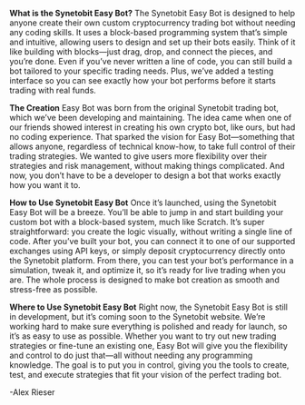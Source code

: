 **What is the Synetobit Easy Bot?**
The Synetobit Easy Bot is designed to help anyone create their own custom cryptocurrency trading bot without needing any coding skills. It uses a block-based programming system that’s simple and intuitive, allowing users to design and set up their bots easily. Think of it like building with blocks—just drag, drop, and connect the pieces, and you’re done. Even if you’ve never written a line of code, you can still build a bot tailored to your specific trading needs. Plus, we’ve added a testing interface so you can see exactly how your bot performs before it starts trading with real funds.

  

**The Creation**
Easy Bot was born from the original Synetobit trading bot, which we’ve been developing and maintaining. The idea came when one of our friends showed interest in creating his own crypto bot, like ours, but had no coding experience. That sparked the vision for Easy Bot—something that allows anyone, regardless of technical know-how, to take full control of their trading strategies. We wanted to give users more flexibility over their strategies and risk management, without making things complicated. And now, you don’t have to be a developer to design a bot that works exactly how you want it to.

  

**How to Use Synetobit Easy Bot**
Once it’s launched, using the Synetobit Easy Bot will be a breeze. You’ll be able to jump in and start building your custom bot with a block-based system, much like Scratch. It’s super straightforward: you create the logic visually, without writing a single line of code. After you’ve built your bot, you can connect it to one of our supported exchanges using API keys, or simply deposit cryptocurrency directly onto the Synetobit platform. From there, you can test your bot’s performance in a simulation, tweak it, and optimize it, so it’s ready for live trading when you are. The whole process is designed to make bot creation as smooth and stress-free as possible.

  

**Where to Use Synetobit Easy Bot**
Right now, the Synetobit Easy Bot is still in development, but it’s coming soon to the Synetobit website. We’re working hard to make sure everything is polished and ready for launch, so it’s as easy to use as possible. Whether you want to try out new trading strategies or fine-tune an existing one, Easy Bot will give you the flexibility and control to do just that—all without needing any programming knowledge. The goal is to put you in control, giving you the tools to create, test, and execute strategies that fit your vision of the perfect trading bot.


-Alex Rieser